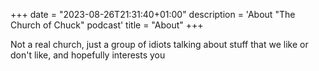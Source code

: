 +++
date = "2023-08-26T21:31:40+01:00"
description = 'About "The Church of Chuck" podcast'
title = "About"
+++

Not a real church, just a group of idiots talking about stuff that we like or don't like, and hopefully interests you
